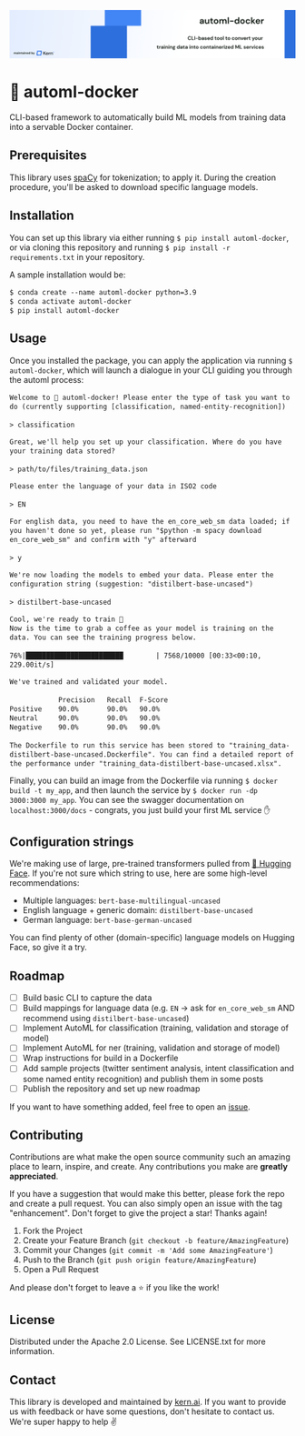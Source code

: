 ![!automl-docker](banner.png)

# 🐳 automl-docker
CLI-based framework to automatically build ML models from training data into a servable Docker container.

## Prerequisites
This library uses [spaCy](https://github.com/explosion/spaCy) for tokenization; to apply it. During the creation procedure, you'll be asked to download specific language models.

## Installation
You can set up this library via either running `$ pip install automl-docker`, or via cloning this repository and running `$ pip install -r requirements.txt` in your repository.

A sample installation would be:

```
$ conda create --name automl-docker python=3.9
$ conda activate automl-docker
$ pip install automl-docker
```

## Usage
Once you installed the package, you can apply the application via running `$ automl-docker`, which will launch a dialogue in your CLI guiding you through the automl process:

```
Welcome to 🐳 automl-docker! Please enter the type of task you want to do (currently supporting [classification, named-entity-recognition])

> classification
```

```
Great, we'll help you set up your classification. Where do you have your training data stored?

> path/to/files/training_data.json
```

```
Please enter the language of your data in ISO2 code

> EN
```

```
For english data, you need to have the en_core_web_sm data loaded; if you haven't done so yet, please run "$python -m spacy download en_core_web_sm" and confirm with "y" afterward

> y
```

```
We're now loading the models to embed your data. Please enter the configuration string (suggestion: "distilbert-base-uncased")

> distilbert-base-uncased
```

```
Cool, we're ready to train 🚀
Now is the time to grab a coffee as your model is training on the data. You can see the training progress below.

76%|████████████████████████        | 7568/10000 [00:33<00:10, 229.00it/s]
```

```
We've trained and validated your model.

            Precision   Recall  F-Score
Positive    90.0%       90.0%   90.0%
Neutral     90.0%       90.0%   90.0%
Negative    90.0%       90.0%   90.0%

The Dockerfile to run this service has been stored to "training_data-distilbert-base-uncased.Dockerfile". You can find a detailed report of the performance under "training_data-distilbert-base-uncased.xlsx".
```

Finally, you can build an image from the Dockerfile via running `$ docker build -t my_app`, and then launch the service by `$ docker run -dp 3000:3000 my_app`. You can see the swagger documentation on `localhost:3000/docs` - congrats, you just build your first ML service ✋

## Configuration strings
We're making use of large, pre-trained transformers pulled from [🤗 Hugging Face](https://huggingface.co/). If you're not sure which string to use, here are some high-level recommendations:
- Multiple languages: `bert-base-multilingual-uncased`
- English language + generic domain: `distilbert-base-uncased`
- German language: `bert-base-german-uncased`

You can find plenty of other (domain-specific) language models on Hugging Face, so give it a try.

## Roadmap
- [ ] Build basic CLI to capture the data
- [ ] Build mappings for language data (e.g. `EN` -> ask for `en_core_web_sm` AND recommend using `distilbert-base-uncased`)
- [ ] Implement AutoML for classification (training, validation and storage of model)
- [ ] Implement AutoML for ner (training, validation and storage of model)
- [ ] Wrap instructions for build in a Dockerfile
- [ ] Add sample projects (twitter sentiment analysis, intent classification and some named entity recognition) and publish them in some posts
- [ ] Publish the repository and set up new roadmap

If you want to have something added, feel free to open an [issue](https://github.com/code-kern-ai/automl-docker/issues).

## Contributing
Contributions are what make the open source community such an amazing place to learn, inspire, and create. Any contributions you make are **greatly appreciated**.

If you have a suggestion that would make this better, please fork the repo and create a pull request. You can also simply open an issue with the tag "enhancement".
Don't forget to give the project a star! Thanks again!

1. Fork the Project
2. Create your Feature Branch (`git checkout -b feature/AmazingFeature`)
3. Commit your Changes (`git commit -m 'Add some AmazingFeature'`)
4. Push to the Branch (`git push origin feature/AmazingFeature`)
5. Open a Pull Request

And please don't forget to leave a ⭐ if you like the work! 

## License
Distributed under the Apache 2.0 License. See LICENSE.txt for more information.

## Contact
This library is developed and maintained by [kern.ai](https://github.com/code-kern-ai). If you want to provide us with feedback or have some questions, don't hesitate to contact us. We're super happy to help ✌️
